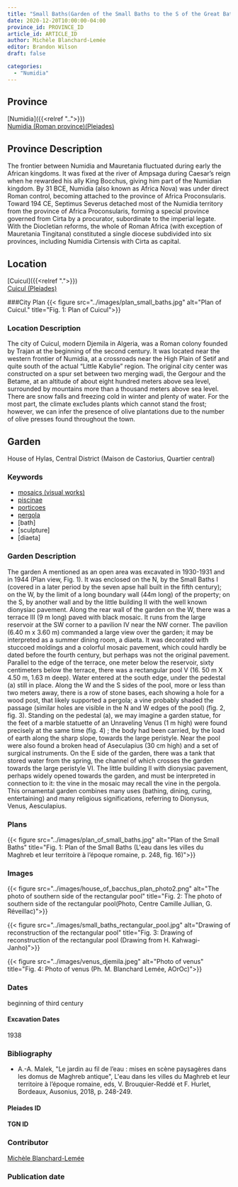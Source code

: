 ```yaml
---
title: "Small Baths(Garden of the Small Baths to the S of the Great Baths; rear garden to the W of the House of Bacchus)"
date: 2020-12-20T10:00:00-04:00
province_id: PROVINCE_ID
article_id: ARTICLE_ID
author: Michèle Blanchard-Lemée
editor: Brandon Wilson
draft: false

categories:
  - "Numidia"
---
```


## Province

[Numidia]({{<relref "..">}}) \
[Numidia (Roman province)(Pleiades)](https://pleiades.stoa.org/places/981539)

## Province Description

The frontier between Numidia and Mauretania fluctuated during early the African kingdoms. It was fixed at the river of Ampsaga during Caesar’s reign when he rewarded his ally King Bocchus, giving him part of the Numidian kingdom. By 31 BCE, Numidia (also known as Africa Nova) was under direct Roman control, becoming attached to the province of Africa Proconsularis. Toward 194 CE, Septimus Severus detached most of the Numidia territory from the province of Africa Proconsularis, forming a special province governed from Cirta by a procurator, subordinate to the imperial legate. With the Diocletian reforms, the whole of Roman Africa (with exception of Mauretania Tingitana) constituted a single diocese subdivided into six provinces, including Numidia Cirtensis with Cirta as capital.

## Location

[Cuicul]({{<relref ".">}}) \
[Cuicul (Pleiades)](https://pleiades.stoa.org/places/305068)

###City Plan
{{< figure src="../images/plan_small_baths.jpg" alt="Plan of Cuicul." title="Fig. 1: Plan of Cuicul">}}

### Location Description

The city of Cuicul, modern Djemila in Algeria, was a Roman colony founded by Trajan at the beginning of the second century. It was located near the western frontier of Numidia, at a crossroads near the High Plain of Setif and quite south of the actual “Little Kabylie” region. The original city center was constructed on a spur set between two merging wadi, the Gergour and the Betame, at an altitude of about eight hundred meters above sea level, surrounded by mountains more than a thousand meters above sea level. There are snow falls and freezing cold in winter and plenty of water. For the most part, the climate exc1udes plants which cannot stand the frost; however, we can infer the presence of olive plantations due to the number of olive presses found throughout the town.

<!--## Sublocation-->

<!--### Sublocation Description-->

## Garden

House of Hylas, Central District (Maison de Castorius, Quartier central)

### Keywords
- [mosaics (visual works)](http://vocab.getty.edu/page/aat/300015342)
- [piscinae]( http://vocab.getty.edu/page/aat/300375619)
- [porticoes](http://vocab.getty.edu/page/aat/300004145)
- [pergola](http://vocab.getty.edu/page/aat/300006783)
- [bath]
- [sculpture]
- [diaeta]

### Garden Description

The garden A mentioned as an open area was excavated in 1930-1931 and in 1944 (Plan view, Fig. 1). It was enclosed on the N, by the Small Baths I (covered in a later period by the seven apse hall built in the fifth century); on the W, by the limit of a long boundary wall (44m long) of the property; on the S, by another wall and by the little building II with the well known dionysiac pavement. Along the rear wall of the garden on the W, there was a terrace III (9 m long) paved with black mosaic. It runs from the large reservoir at the SW corner to a pavilion IV near the NW corner. The pavilion (6.40 m x 3.60 m) commanded a large view over the garden; it may be interpreted as a summer dining room, a diaeta. It was decorated with stuccoed moldings and a colorful mosaic pavement, which could hardly be dated before the fourth century, but perhaps was not the original pavement. Parallel to the edge of the terrace, one meter below the reservoir, sixty centimeters below the terrace, there was a rectangular pool V (16. 50 m X 4.50 m, 1.63 m deep). Water entered at the south edge, under the pedestal (a) still in place. Along the W and the S sides of the pool, more or less than two meters away, there is a row of stone bases, each showing a hole for a wood post, that likely supported a pergola; a vine probably shaded the passage (similar holes are visible in the N and W edges of the pool) (fig. 2, fig. 3). Standing on the pedestal (a), we may imagine a garden statue, for the feet of a marble statuette of an Unraveling Venus (1 m high) were found precisely at the same time (fig. 4) ; the body had been carried, by the load of earth along the sharp slope, towards the large peristyle. Near the pool were also found a broken head of Aseculapius (30 cm high) and a set of surgical instruments. On the E side of the garden, there was a tank that stored water from the spring, the channel of which crosses the garden towards the large peristyle VI. The little building II with dionysiac pavement, perhaps widely opened towards the garden, and must be interpreted in connection to it: the vine in the mosaic may recall the vine in the pergola. This ornamental garden combines many uses (bathing, dining, curing, entertaining) and many religious significations, referring to Dionysus, Venus, Aesculapius.

### Plans

{{< figure src="../images/plan_of_small_baths.jpg" alt="Plan of the Small Baths" title="Fig. 1: Plan of the Small Baths (L'eau dans les villes du Maghreb et leur territoire à l’époque romaine, p. 248, fig. 16)">}}

### Images
{{< figure src="../images/house_of_bacchus_plan_photo2.png" alt="The photo of southern side of the rectangular pool" title="Fig. 2: The photo of southern side of the rectangular pool(Photo, Centre Camille Jullian, G. Réveillac)">}}

{{< figure src="../images/small_baths_rectangular_pool.jpg" alt="Drawing of reconstruction of the rectangular pool" title="Fig. 3: Drawing of reconstruction of the rectangular pool (Drawing from H. Kahwagi-Janho)">}}

{{< figure src="../images/venus_djemila.jpeg" alt="Photo of venus" title="Fig. 4: Photo of venus (Ph. M. Blanchard Lemée, AOrOc)">}}
### Dates

beginning of third century

#### Excavation Dates

1938

### Bibliography
<!--need to link these with Zotero, find on worldcat-->

* A.-A. Malek, "Le jardin au fil de l’eau : mises en scène paysagères dans les domus de Maghreb antique", L'eau dans les villes du Maghreb et leur territoire à l’époque romaine, eds, V. Brouquier-Reddé et F. Hurlet, Bordeaux, Ausonius, 2018, p. 248-249.


#### Pleiades ID
<!--
Pleiades entry not yet created - example page below
[278428164](https://pleiades.stoa.org/places/278428164)
-->
#### TGN ID

### Contributor

[Michèle Blanchard-Lemée](https://www.persee.fr/authority/396899)

### Publication date

<!--07 July 2020-->

<!--### Related articles-->

<!-- Links to other related articles. Leave blank for now -->
